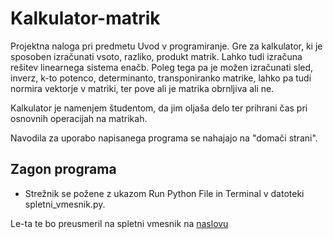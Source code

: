 # Kalkulator-matrik

Projektna naloga pri predmetu Uvod v programiranje. Gre za kalkulator, ki je sposoben izračunati vsoto, razliko, produkt matrik. Lahko tudi izračuna rešitev linearnega sistema enačb. Poleg tega pa je možen izračunati sled, inverz, k-to potenco, determinanto, transponiranko matrike, lahko pa tudi normira vektorje v matriki, ter pove ali je matrika obrnljiva ali ne. 


Kalkulator je namenjem študentom, da jim oljaša delo ter prihrani čas pri osnovnih operacijah na matrikah.

Navodila za uporabo napisanega programa se nahajajo na "domači strani". 

## Zagon programa

* Strežnik se požene z ukazom Run Python File in Terminal v datoteki spletni_vmesnik.py.

Le-ta te bo preusmeril na spletni vmesnik na
[naslovu](http://127.0.0.1:8080/) 